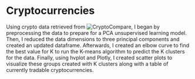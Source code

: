 # Cryptocurrencies

Using crypto data retrieved from ![CryptoCompare](https://min-api.cryptocompare.com/data/all/coinlist), I began by preprocessing the data to prepare for a PCA unsupervised learning model. Then, I reduced the data dimensions to three principal components and created an updated dataframe. Afterwards, I created an elbow curve to find the best value for K to run the K-means algorithm to predict the K clusters for the data. Finally, using hvplot and Plotly, I created scatter plots to visualize these groups created with K clusters along with a table of currently tradable cryptocurrencies. 
